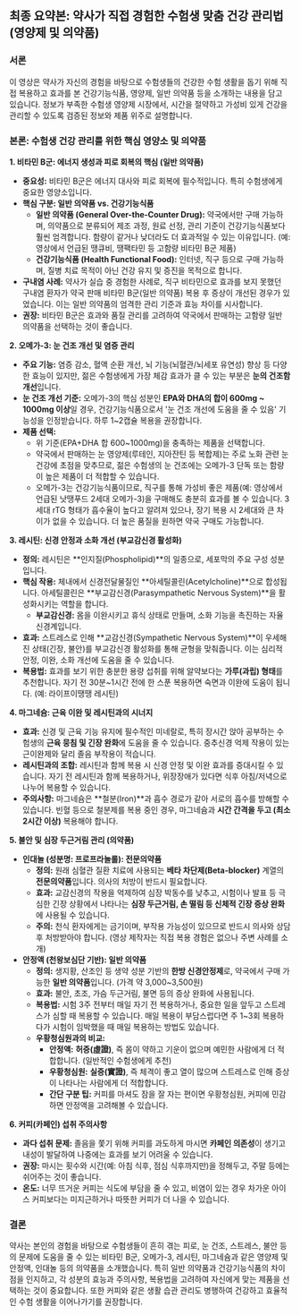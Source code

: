 ## 최종 요약본: 약사가 직접 경험한 수험생 맞춤 건강 관리법 (영양제 및 의약품)

### 서론

이 영상은 약사가 자신의 경험을 바탕으로 수험생들의 건강한 수험 생활을 돕기 위해 직접 복용하고 효과를 본 건강기능식품, 영양제, 일반 의약품 등을 소개하는 내용을 담고 있습니다. 정보가 부족한 수험생 영양제 시장에서, 시간을 절약하고 가성비 있게 건강을 관리할 수 있도록 검증된 정보와 제품 위주로 설명합니다.

### 본론: 수험생 건강 관리를 위한 핵심 영양소 및 의약품

**1. 비타민 B군: 에너지 생성과 피로 회복의 핵심 (일반 의약품)**

*   **중요성:** 비타민 B군은 에너지 대사와 피로 회복에 필수적입니다. 특히 수험생에게 중요한 영양소입니다.
*   **핵심 구분: 일반 의약품 vs. 건강기능식품**
    *   **일반 의약품 (General Over-the-Counter Drug):** 약국에서만 구매 가능하며, 의약품으로 분류되어 제조 과정, 원료 선정, 관리 기준이 건강기능식품보다 훨씬 엄격합니다. 함량이 같거나 낮더라도 더 효과적일 수 있는 이유입니다. (예: 영상에서 언급된 땡큐비, 땡팩타민 등 고함량 비타민 B군 제품)
    *   **건강기능식품 (Health Functional Food):** 인터넷, 직구 등으로 구매 가능하며, 질병 치료 목적이 아닌 건강 유지 및 증진을 목적으로 합니다.
*   **구내염 사례:** 약사가 실습 중 경험한 사례로, 직구 비타민으로 효과를 보지 못했던 구내염 환자가 약국 판매 비타민 B군(일반 의약품) 복용 후 증상이 개선된 경우가 있었습니다. 이는 일반 의약품의 엄격한 관리 기준과 효능 차이를 시사합니다.
*   **권장:** 비타민 B군은 효과와 품질 관리를 고려하여 약국에서 판매하는 고함량 일반 의약품을 선택하는 것이 좋습니다.

**2. 오메가-3: 눈 건조 개선 및 염증 관리**

*   **주요 기능:** 염증 감소, 혈액 순환 개선, 뇌 기능(뇌혈관/뇌세포 유연성) 향상 등 다양한 효능이 있지만, 젊은 수험생에게 가장 체감 효과가 클 수 있는 부분은 **눈의 건조함 개선**입니다.
*   **눈 건조 개선 기준:** 오메가-3의 핵심 성분인 **EPA와 DHA의 합이 600mg ~ 1000mg 이상**일 경우, 건강기능식품으로서 '눈 건조 개선에 도움을 줄 수 있음' 기능성을 인정받습니다. 하루 1~2캡슐 복용을 권장합니다.
*   **제품 선택:**
    *   위 기준(EPA+DHA 합 600~1000mg)을 충족하는 제품을 선택합니다.
    *   약국에서 판매하는 눈 영양제(루테인, 지아잔틴 등 복합제)는 주로 노화 관련 눈 건강에 초점을 맞추므로, 젊은 수험생의 눈 건조에는 오메가-3 단독 또는 함량이 높은 제품이 더 적합할 수 있습니다.
    *   오메가-3는 건강기능식품이므로, 직구를 통해 가성비 좋은 제품(예: 영상에서 언급된 낫땡푸드 2세대 오메가-3)을 구매해도 충분히 효과를 볼 수 있습니다. 3세대 rTG 형태가 흡수율이 높다고 알려져 있으나, 장기 복용 시 2세대와 큰 차이가 없을 수 있습니다. 더 높은 품질을 원하면 약국 구매도 가능합니다.

**3. 레시틴: 신경 안정과 소화 개선 (부교감신경 활성화)**

*   **정의:** 레시틴은 **인지질(Phospholipid)**의 일종으로, 세포막의 주요 구성 성분입니다.
*   **핵심 작용:** 체내에서 신경전달물질인 **아세틸콜린(Acetylcholine)**으로 합성됩니다. 아세틸콜린은 **부교감신경(Parasympathetic Nervous System)**을 활성화시키는 역할을 합니다.
    *   **부교감신경:** 몸을 이완시키고 휴식 상태로 만들며, 소화 기능을 촉진하는 자율 신경계입니다.
*   **효과:** 스트레스로 인해 **교감신경(Sympathetic Nervous System)**이 우세해진 상태(긴장, 불안)를 부교감신경 활성화를 통해 균형을 맞춰줍니다. 이는 심리적 안정, 이완, 소화 개선에 도움을 줄 수 있습니다.
*   **복용법:** 효과를 보기 위한 충분한 용량 섭취를 위해 알약보다는 **가루(과립) 형태**를 추천합니다. 자기 전 30분~1시간 전에 한 스푼 복용하면 숙면과 이완에 도움이 됩니다. (예: 라이프이땡땡 레시틴)

**4. 마그네슘: 근육 이완 및 레시틴과의 시너지**

*   **효과:** 신경 및 근육 기능 유지에 필수적인 미네랄로, 특히 장시간 앉아 공부하는 수험생의 **근육 뭉침 및 긴장 완화**에 도움을 줄 수 있습니다. 중추신경 억제 작용이 있는 근이완제와 달리 졸음 부작용이 적습니다.
*   **레시틴과의 조합:** 레시틴과 함께 복용 시 신경 안정 및 이완 효과를 증대시킬 수 있습니다. 자기 전 레시틴과 함께 복용하거나, 위장장애가 있다면 식후 아침/저녁으로 나누어 복용할 수 있습니다.
*   **주의사항:** 마그네슘은 **철분(Iron)**과 흡수 경로가 같아 서로의 흡수를 방해할 수 있습니다. 빈혈 등으로 철분제를 복용 중인 경우, 마그네슘과 **시간 간격을 두고 (최소 2시간 이상)** 복용해야 합니다.

**5. 불안 및 심장 두근거림 관리 (의약품)**

*   **인대놀 (성분명: 프로프라놀롤): 전문의약품**
    *   **정의:** 원래 심혈관 질환 치료에 사용되는 **베타 차단제(Beta-blocker)** 계열의 **전문의약품**입니다. 의사의 처방이 반드시 필요합니다.
    *   **효과:** 교감신경의 작용을 억제하여 심장 박동수를 낮추고, 시험이나 발표 등 극심한 긴장 상황에서 나타나는 **심장 두근거림, 손 떨림 등 신체적 긴장 증상 완화**에 사용될 수 있습니다.
    *   **주의:** 천식 환자에게는 금기이며, 부작용 가능성이 있으므로 반드시 의사와 상담 후 처방받아야 합니다. (영상 제작자는 직접 복용 경험은 없으나 주변 사례를 소개)
*   **안정액 (천왕보심단 기반): 일반 의약품**
    *   **정의:** 생지황, 산조인 등 생약 성분 기반의 **한방 신경안정제**로, 약국에서 구매 가능한 **일반 의약품**입니다. (가격 약 3,000~3,500원)
    *   **효과:** 불안, 초조, 가슴 두근거림, 불면 등의 증상 완화에 사용됩니다.
    *   **복용법:** 시험 3주 전부터 매일 자기 전 복용하거나, 중요한 일을 앞두고 스트레스가 심할 때 복용할 수 있습니다. 매일 복용이 부담스럽다면 주 1~3회 복용하다가 시험이 임박했을 때 매일 복용하는 방법도 있습니다.
    *   **우황청심원과의 비교:**
        *   **안정액:** **허증(虛證)**, 즉 몸이 약하고 기운이 없으며 예민한 사람에게 더 적합합니다. (일반적인 수험생에게 추천)
        *   **우황청심원:** **실증(實證)**, 즉 체격이 좋고 열이 많으며 스트레스로 인해 증상이 나타나는 사람에게 더 적합합니다.
        *   **간단 구분 팁:** 커피를 마셔도 잠을 잘 자는 편이면 우황청심원, 커피에 민감하면 안정액을 고려해볼 수 있습니다.

**6. 커피(카페인) 섭취 주의사항**

*   **과다 섭취 문제:** 졸음을 쫓기 위해 커피를 과도하게 마시면 **카페인 의존성**이 생기고 내성이 발달하여 나중에는 효과를 보기 어려울 수 있습니다.
*   **권장:** 마시는 횟수와 시간(예: 아침 식후, 점심 식후까지만)을 정해두고, 주말 등에는 쉬어주는 것이 좋습니다.
*   **온도:** 너무 뜨거운 커피는 식도에 부담을 줄 수 있고, 비염이 있는 경우 차가운 아이스 커피보다는 미지근하거나 따뜻한 커피가 더 나을 수 있습니다.

### 결론

약사는 본인의 경험을 바탕으로 수험생들이 흔히 겪는 피로, 눈 건조, 스트레스, 불안 등의 문제에 도움을 줄 수 있는 비타민 B군, 오메가-3, 레시틴, 마그네슘과 같은 영양제 및 안정액, 인대놀 등의 의약품을 소개했습니다. 특히 일반 의약품과 건강기능식품의 차이점을 인지하고, 각 성분의 효능과 주의사항, 복용법을 고려하여 자신에게 맞는 제품을 선택하는 것이 중요합니다. 또한 커피와 같은 생활 습관 관리도 병행하여 건강하고 효율적인 수험 생활을 이어나가기를 권장합니다.